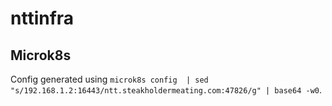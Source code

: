 # nttinfra

## Microk8s

Config generated using `microk8s config  | sed "s/192.168.1.2:16443/ntt.steakholdermeating.com:47826/g" | base64 -w0`.